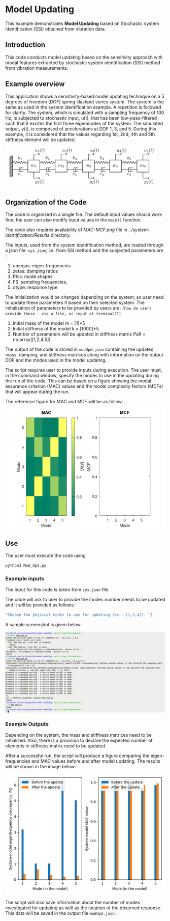 # Model Updating

This example demonstrates **Model Updating** based on
Stochastic system identification (SSI) obtained from vibration data.

## Introduction

This code conducts model updating based on the sensitivity approach with
modal features extracted by stochastic system identification (SSI) method
from vibration measurements.

## Example overview

This application shows a sensitivity-based model updating technique
on a 5 degrees of freedom (DOF) spring-dashpot series system.
The system is the same as used in the system identification example.
A repetition is followed for clarity. The system, which is simulated with
a sampling frequency of 100 Hz, is subjected to stochastic input, u(t),
that has been low-pass-filtered such that it excites the first
three eigenmodes of the system. The simulated output, y(t), is composed
of accelerations at DOF 1, 3, and 5. During this example, it is considered
that the values regarding 1st, 2nd, 4th and 5th stiffness element will be updated.

![example-diagram](images/example.png)

## Organization of the Code

The code is organized in a single file. The default input values
should work fine;
the user can also modify input values in the `main()` function.

The code also requires availability of _MAC-MCF.png_ file in
_../system-identification/Results_ directory.

The inputs, used from
the system identification method, are loaded through a json file: `sys.json`,
i.e. from SSI method and the subjected parameters are :

1. omegas: eigen-frequencies
1. zetas: damping ratios
1. Phis: mode shapes
1. FS: sampling frequencies,
1. otype: response type

The initialization would be changed depending on the system;
so user need to update these parameters if based on their selected system.
The initialization of parameters to be provided by users are:
`(how do users provide these - via a file, or input at terminal??)`

1. Initial mass of the model
   m  = [1]*5
2. Initial stiffness of the model
   k  = [1000]*5
3. Number of parameters will be updated in stiffness matrix
   PaR = np.array([1,2,4,5])

The output of the code is stored in `modUpd.json` containing
the updated mass, damping, and stiffness matrices along with information
on the output DOF and the modes used in the model updating.

The script requires user to provide inputs during execution.
The user must, in
the command window, specify the modes to use in the updating during
the run of the code. This can be based on a figure showing
the modal assurance criterion (MAC) values and the modal complexity factors
(MCFs) that will appear during the run.

The reference figure for  MAC and MCF will be as follow:

![MAC MCF figure](images/MAC_MCF.png)

## Use

The user must execute the code using

```python
python3 Mod_Upd.py
```

### Example inputs

The input for this code is taken from `sys.json` file.

The code will ask to user to provide the modes number needs to be updated
and it will be provided as follows:

```bash
"Choose the physical modes to use for updating (ex.: [1,3,4]): ")
```

A sample screenshot is given below.

![terminal screenshot](images/terminal-execution.png)

### Example Outputs

Depending on the system, the mass and stiffness matrices need to be initialized.
Also, there is a provision to declare the expected number of elements in
stiffness matrix need to be updated.

After a successful run, the script will produce a figure comparing
the eigen-frequencies and MAC values before and after model updating.
The results will be shown in the image below:

![Eigen MAC Output](images/eigen-MAC_output.png)

The script will also save information about the number of modes investigated
for updating as well as the location of the observed response. This data will be
saved in the output file `modUpd.json`.
